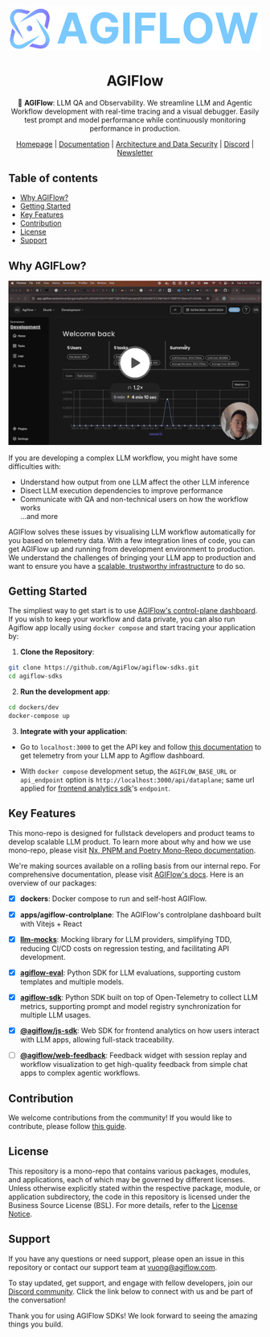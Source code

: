 <div align="center">

![Logo of AGIFlow](./docs/agiflow_logo.png)

# **AGIFlow**

🤖 **AGIFlow**: LLM QA and Observability. We streamline LLM and Agentic Workflow development with real-time tracing and a visual debugger. Easily test prompt and model performance while continuously monitoring performance in production.

[Homepage](https://agiflow.io/) | [Documentation](https://docs.agiflow.io/) | [Architecture and Data Security](./docs/architecture.md) | [Discord](https://discord.gg/vejg6tkBUu) | [Newsletter](https://mailchi.mp/agiflow/agiflow-sub)

</div>

## Table of contents

- [Why AGIFlow?](#why-agiflow)
- [Getting Started](#getting-started)
- [Key Features](#key-features)
- [Contribution](#contribution)
- [License](#license)
- [Support](#support)

## Why AGIFLow?


[<img src="./docs/overview.png">](https://www.loom.com/share/d2e4fcb3b7c847ec8bc752f48a644570)

If you are developing a complex LLM workflow, you might have some difficulties with:  
- Understand how output from one LLM affect the other LLM inference  
- Disect LLM execution dependencies to improve performance  
- Communicate with QA and non-technical users on how the workflow works  
...and more

AGIFlow solves these issues by visualising LLM workflow automatically for you based on telemetry data. With a few integration lines of code, you can get AGIFlow up and running from development environment to production. We understand the challenges of bringing your LLM app to production and want to ensure you have a [scalable, trustworthy infrastructure](./docs/architecture.md) to do so.

## Getting Started

The simpliest way to get start is to use [AGIFlow's control-plane dashboard](https://app.agiflow.io). If you wish to keep your workflow and data private, you can also run Agiflow app locally using `docker compose` and start tracing your application by:

1. **Clone the Repository**:
```bash
git clone https://github.com/AgiFlow/agiflow-sdks.git
cd agiflow-sdks
```

2. **Run the development app**: 
```bash
cd dockers/dev
docker-compose up
```

3. **Integrate with your application**:
- Go to `localhost:3000` to get the API key and follow [this documentation](https://docs.agiflow.io/python) to get telemetry from your LLM app to Agiflow dashboard.   

- With `docker compose` development setup, the `AGIFLOW_BASE_URL` or `api_endpoint` option is `http://localhost:3000/api/dataplane`; same url applied for [frontend analytics sdk](https://docs.agiflow.io/web)'s `endpoint`.

## Key Features

This mono-repo is designed for fullstack developers and product teams to develop scalable LLM product. To learn more about why and how we use mono-repo, please visit [Nx, PNPM and Poetry Mono-Repo documentation](./docs/mono-repo.md).  

We're making sources available on a rolling basis from our internal repo. For comprehensive documentation, please visit [AGIFlow's docs](https://docs.agiflow.io). Here is an overview of our packages:

- [x] **dockers**: Docker compose to run and self-host AGIFlow.
- [x] **apps/agiflow-controlplane**: The AGIFlow's controlplane dashboard built with Vitejs + React
- [x] **[llm-mocks](https://docs.agiflow.io/llm-mocks)**: Mocking library for LLM providers, simplifying TDD, reducing CI/CD costs on regression testing, and facilitating API development.
- [x] **[agiflow-eval](https://docs.agiflow.io/python-agiflow-eval)**: Python SDK for LLM evaluations, supporting custom templates and multiple models.
- [x] **[agiflow-sdk](https://docs.agiflow.io/python)**: Python SDK built on top of Open-Telemetry to collect LLM metrics, supporting prompt and model registry synchronization for multiple LLM usages.
- [x] **[@agiflow/js-sdk](https://docs.agiflow.io/web)**: Web SDK for frontend analytics on how users interact with LLM apps, allowing full-stack traceability.
- [ ] **[@agiflow/web-feedback](https://docs.agiflow.io/web/feedback)**: Feedback widget with session replay and workflow visualization to get high-quality feedback from simple chat apps to complex agentic workflows.


## Contribution

We welcome contributions from the community! If you would like to contribute, please follow [this guide](./Contribution.md).

## License

This repository is a mono-repo that contains various packages, modules, and applications, each of which may be governed by different licenses. Unless otherwise explicitly stated within the respective package, module, or application subdirectory, the code in this repository is licensed under the Business Source License (BSL). For more details, refer to the [License Notice](./LICENSE).

## Support

If you have any questions or need support, please open an issue in this repository or contact our support team at vuong@agiflow.com.

To stay updated, get support, and engage with fellow developers, join our [Discord community](https://discord.gg/vejg6tkBUu). Click the link below to connect with us and be part of the conversation!

Thank you for using AGIFlow SDKs! We look forward to seeing the amazing things you build.
